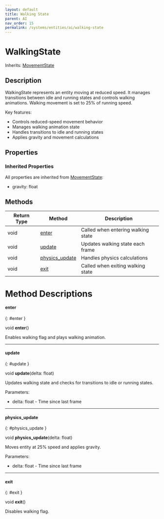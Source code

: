```yaml
---
layout: default
title: Walking State
parent: AI
nav_order: 15
permalink: /systems/entities/ai/walking-state
---
```


# WalkingState

Inherits: [MovementState](./movement-state.md)

## Description

WalkingState represents an entity moving at reduced speed. It manages transitions between idle and running states and controls walking animations. Walking movement is set to 25% of running speed.

Key features:
- Controls reduced-speed movement behavior
- Manages walking animation state
- Handles transitions to idle and running states
- Applies gravity and movement calculations

## Properties

### Inherited Properties
All properties are inherited from [MovementState](./movement-state.md):
- gravity: float

## Methods

| Return Type | Method | Description |
|------------|---------|-------------|
| void | [enter](#enter) | Called when entering walking state |
| void | [update](#update) | Updates walking state each frame |
| void | [physics_update](#physics_update) | Handles physics calculations |
| void | [exit](#exit) | Called when exiting walking state |

# Method Descriptions

#### enter
{: #enter }

void **enter**()

Enables walking flag and plays walking animation.

---

#### update
{: #update }

void **update**(delta: float)

Updates walking state and checks for transitions to idle or running states.

Parameters:
* delta: float - Time since last frame

---

#### physics_update
{: #physics_update }

void **physics_update**(delta: float)

Moves entity at 25% speed and applies gravity.

Parameters:
* delta: float - Time since last frame

---

#### exit
{: #exit }

void **exit**()

Disables walking flag.